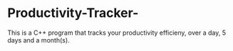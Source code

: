 # Productivity-Tracker-
This is a C++ program that tracks your productivity efficieny, over a day, 5 days and a month(s). 

